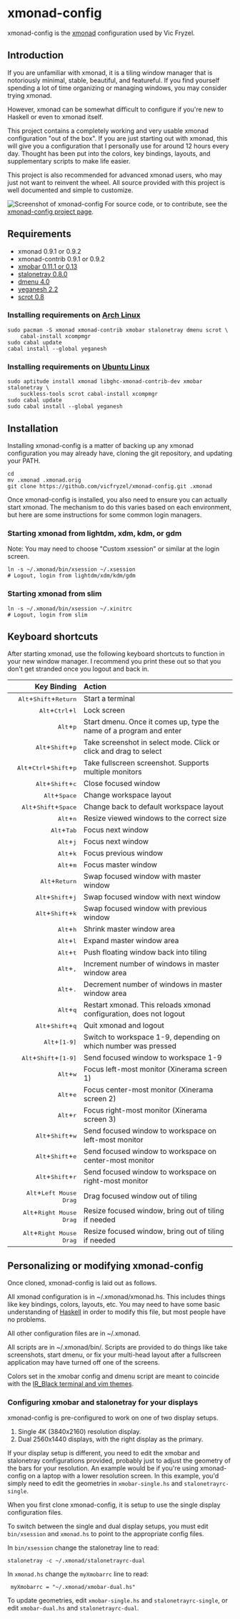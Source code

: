 # xmonad-config
xmonad-config is the [xmonad](http://xmonad.org/) configuration used by Vic Fryzel.


## Introduction

If you are unfamiliar with xmonad, it is a tiling window manager that is
notoriously minimal, stable, beautiful, and featureful.  If you find yourself
spending a lot of time organizing or managing windows, you may consider trying
xmonad.

However, xmonad can be somewhat difficult to configure if you're new to
Haskell or even to xmonad itself.

This project contains a completely working and very usable xmonad
configuration "out of the box".  If you are just starting out with xmonad,
this will give you a configuration that I personally use for around 12 hours
every day.  Thought has been put into the colors, key bindings, layouts,
and supplementary scripts to make life easier.

This project is also recommended for advanced xmonad users, who may just not
want to reinvent the wheel.  All source provided with this project is well
documented and simple to customize.

![Screenshot of xmonad-config](https://raw.github.com/vicfryzel/xmonad-config/master/screenshot.png)
For source code, or to contribute, see the
[xmonad-config project page](http://github.com/vicfryzel/xmonad-config).


## Requirements

* xmonad 0.9.1 or 0.9.2
* xmonad-contrib 0.9.1 or 0.9.2
* [xmobar 0.11.1 or 0.13](http://projects.haskell.org/xmobar/)
* [stalonetray 0.8.0](http://stalonetray.sourceforge.net/)
* [dmenu 4.0](http://tools.suckless.org/dmenu/)
* [yeganesh 2.2](http://dmwit.com/yeganesh/)
* [scrot 0.8](http://freshmeat.net/projects/scrot/)

### Installing requirements on [Arch Linux](http://www.archlinux.org/)

    sudo pacman -S xmonad xmonad-contrib xmobar stalonetray dmenu scrot \
        cabal-install xcompmgr
    sudo cabal update
    cabal install --global yeganesh

### Installing requirements on [Ubuntu Linux](http://www.ubuntu.com/)

    sudo aptitude install xmonad libghc-xmonad-contrib-dev xmobar stalonetray \
        suckless-tools scrot cabal-install xcompmgr
    sudo cabal update
    sudo cabal install --global yeganesh


## Installation

Installing xmonad-config is a matter of backing up any xmonad configuration
you may already have, cloning the git repository, and updating your PATH.

    cd
    mv .xmonad .xmonad.orig
    git clone https://github.com/vicfryzel/xmonad-config.git .xmonad

Once xmonad-config is installed, you also need to ensure you can actually
start xmonad.  The mechanism to do this varies based on each environment, but
here are some instructions for some common login managers.

### Starting xmonad from lightdm, xdm, kdm, or gdm

Note: You may need to choose "Custom xsession" or similar at the login screen.

    ln -s ~/.xmonad/bin/xsession ~/.xsession
    # Logout, login from lightdm/xdm/kdm/gdm


### Starting xmonad from slim

    ln -s ~/.xmonad/bin/xsession ~/.xinitrc
    # Logout, login from slim



## Keyboard shortcuts

After starting xmonad, use the following keyboard shortcuts to function in
your new window manager.  I recommend you print these out so that you don't
get stranded once you logout and back in.

|                           Key Binding                        |                        Action                          |
|-------------------------------------------------------------:|:-------------------------------------------------------|
| <kbd>Alt</kbd>+<kbd>Shift</kbd>+<kbd>Return</kbd>            |                      Start a terminal                  |
| <kbd>Alt</kbd>+<kbd>Ctrl</kbd>+<kbd>l</kbd>                  |                        Lock screen                     |
| <kbd>Alt</kbd>+<kbd>p</kbd> | Start dmenu.  Once it comes up, type the name of a program and enter |
| <kbd>Alt</kbd>+<kbd>Shift</kbd>+<kbd>p</kbd> | Take screenshot in select mode. Click or click and drag to select |
| <kbd>Alt</kbd>+<kbd>Ctrl</kbd>+<kbd>Shift</kbd>+<kbd>p</kbd> | Take fullscreen screenshot. Supports multiple monitors |
| <kbd>Alt</kbd>+<kbd>Shift</kbd>+<kbd>c</kbd> | Close focused window |
| <kbd>Alt</kbd>+<kbd>Space</kbd> | Change workspace layout |
| <kbd>Alt</kbd>+<kbd>Shift</kbd>+<kbd>Space</kbd> | Change back to default workspace layout |
| <kbd>Alt</kbd>+<kbd>n</kbd> | Resize viewed windows to the correct size |
| <kbd>Alt</kbd>+<kbd>Tab</kbd> | Focus next window |
| <kbd>Alt</kbd>+<kbd>j</kbd> | Focus next window |
| <kbd>Alt</kbd>+<kbd>k</kbd> | Focus previous window |
| <kbd>Alt</kbd>+<kbd>m</kbd> | Focus master window |
| <kbd>Alt</kbd>+<kbd>Return</kbd> | Swap focused window with master window |
| <kbd>Alt</kbd>+<kbd>Shift</kbd>+<kbd>j</kbd> | Swap focused window with next window |
| <kbd>Alt</kbd>+<kbd>Shift</kbd>+<kbd>k</kbd> | Swap focused window with previous window |
| <kbd>Alt</kbd>+<kbd>h</kbd> | Shrink master window area |
| <kbd>Alt</kbd>+<kbd>l</kbd> | Expand master window area |
| <kbd>Alt</kbd>+<kbd>t</kbd> | Push floating window back into tiling |
| <kbd>Alt</kbd>+<kbd>,</kbd> | Increment number of windows in master window area |
| <kbd>Alt</kbd>+<kbd>.</kbd> | Decrement number of windows in master window area |
| <kbd>Alt</kbd>+<kbd>q</kbd> | Restart xmonad. This reloads xmonad configuration, does not logout |
| <kbd>Alt</kbd>+<kbd>Shift</kbd>+<kbd>q</kbd> | Quit xmonad and logout |
| <kbd>Alt</kbd>+<kbd>[1-9]</kbd> | Switch to workspace 1-9, depending on which number was pressed |
| <kbd>Alt</kbd>+<kbd>Shift</kbd>+<kbd>[1-9]</kbd> | Send focused window to workspace 1-9 |
| <kbd>Alt</kbd>+<kbd>w</kbd> | Focus left-most monitor (Xinerama screen 1) |
| <kbd>Alt</kbd>+<kbd>e</kbd> | Focus center-most monitor (Xinerama screen 2) |
| <kbd>Alt</kbd>+<kbd>r</kbd> | Focus right-most monitor (Xinerama screen 3) |
| <kbd>Alt</kbd>+<kbd>Shift</kbd>+<kbd>w</kbd> | Send focused window to workspace on left-most monitor |
| <kbd>Alt</kbd>+<kbd>Shift</kbd>+<kbd>e</kbd> | Send focused window to workspace on center-most monitor |
| <kbd>Alt</kbd>+<kbd>Shift</kbd>+<kbd>r</kbd> | Send focused window to workspace on right-most monitor |
| <kbd>Alt</kbd>+<kbd>Left Mouse Drag</kbd> | Drag focused window out of tiling |
| <kbd>Alt</kbd>+<kbd>Right Mouse Drag</kbd> | Resize focused window, bring out of tiling if needed |
| <kbd>Alt</kbd>+<kbd>Right Mouse Drag</kbd> | Resize focused window, bring out of tiling if needed |



## Personalizing or modifying xmonad-config

Once cloned, xmonad-config is laid out as follows.

All xmonad configuration is in ~/.xmonad/xmonad.hs.  This includes
things like key bindings, colors, layouts, etc.  You may need to have some
basic understanding of [Haskell](https://wiki.haskell.org/Haskell)
in order to modify this file, but most people have no problems.

All other configuration files are in ~/.xmonad.

All scripts are in ~/.xmonad/bin/.  Scripts are provided to do things like
take screenshots, start dmenu, or fix your multi-head layout after a
fullscreen application may have turned off one of the screens. 

Colors set in the xmobar config and dmenu script are meant to coincide with the
[IR_Black terminal and vim themes](http://toddwerth.com/2008/04/30/the-last-vim-color-scheme-youll-ever-need/).

### Configuring xmobar and stalonetray for your displays

xmonad-config is pre-configured to work on one of two display setups.

1. Single 4K (3840x2160) resolution display.
2. Dual 2560x1440 displays, with the right display as the primary.

If your display setup is different, you need to edit the xmobar and
stalonetray configurations provided, probably just to adjust the geometry of
the bars for your resolution. An example would be if you're using
xmonad-config on a laptop with a lower resolution screen. In this example,
you'd simply need to edit the geometries in `xmobar-single.hs` and
`stalonetrayrc-single`.

When you first clone xmonad-config, it is setup to use the single display
configuration files.

To switch between the single and dual display setups, you must edit
`bin/xsession` and `xmonad.hs` to point to the appropriate config files.

In `bin/xsession` change the stalonetray line to read:

    stalonetray -c ~/.xmonad/stalonetrayrc-dual

In `xmonad.hs` change the `myXmobarrc` line to read:

     myXmobarrc = "~/.xmonad/xmobar-dual.hs"

To update geometries, edit `xmobar-single.hs` and `stalonetrayrc-single`, or
edit `xmobar-dual.hs` and `stalonetrayrc-dual`.
